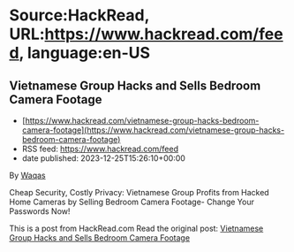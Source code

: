# Source:HackRead, URL:https://www.hackread.com/feed, language:en-US

## Vietnamese Group Hacks and Sells Bedroom Camera Footage
 - [https://www.hackread.com/vietnamese-group-hacks-bedroom-camera-footage](https://www.hackread.com/vietnamese-group-hacks-bedroom-camera-footage)
 - RSS feed: https://www.hackread.com/feed
 - date published: 2023-12-25T15:26:10+00:00

<p>By <a href="https://www.hackread.com/author/hackread/" rel="nofollow">Waqas</a></p>
<p>Cheap Security, Costly Privacy: Vietnamese Group Profits from Hacked Home Cameras by Selling Bedroom Camera Footage- Change Your Passwords Now!</p>
<p>This is a post from HackRead.com Read the original post: <a href="https://www.hackread.com/vietnamese-group-hacks-bedroom-camera-footage/" rel="nofollow">Vietnamese Group Hacks and Sells Bedroom Camera Footage</a></p>

